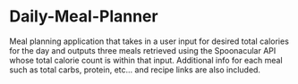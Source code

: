 # Daily-Meal-Planner
Meal planning application that takes in a user input for desired total calories for the day and outputs three meals retrieved using the Spoonacular API whose total calorie count is within that input. Additional info for each meal such as total carbs, protein, etc... and recipe links are also included. 
